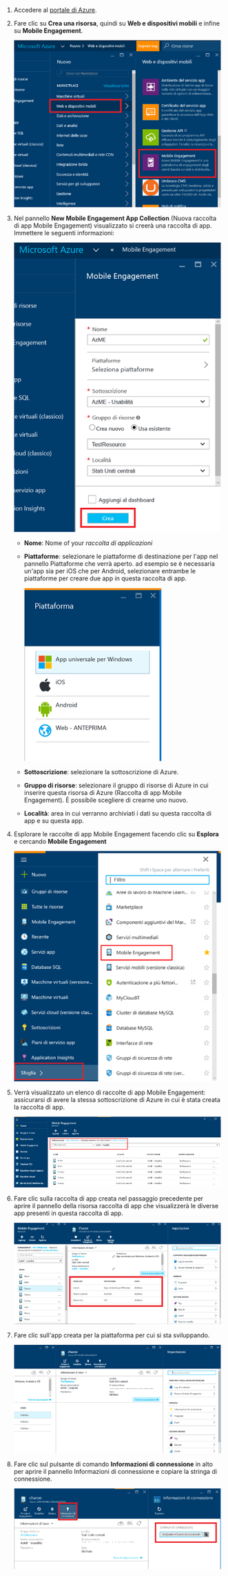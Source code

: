 
1. Accedere al [portale di Azure](https://portal.azure.com).
2. Fare clic su **Crea una risorsa**, quindi su **Web e dispositivi mobili** e infine su **Mobile Engagement**.
   
    ![](./media/mobile-engagement-create-app-in-portal-new/browse-azme-extension.png)
3. Nel pannello **New Mobile Engagement App Collection** (Nuova raccolta di app Mobile Engagement) visualizzato si creerà una raccolta di app. Immettere le seguenti informazioni:
   
    ![](./media/mobile-engagement-create-app-in-portal-new/new-azme-app.png)
   
   * **Nome**: Nome of your *raccolta di applicazioni* 
   * **Piattaforme**: selezionare le piattaforme di destinazione per l'app nel pannello Piattaforme che verrà aperto. ad esempio se è necessaria un'app sia per iOS che per Android, selezionare entrambe le piattaforme per creare due app in questa raccolta di app. 
     
      ![](./media/mobile-engagement-create-app-in-portal-new/choose-platform.png)
   * **Sottoscrizione**: selezionare la sottoscrizione di Azure. 
   * **Gruppo di risorse**: selezionare il gruppo di risorse di Azure in cui inserire questa risorsa di Azure (Raccolta di app Mobile Engagement). È possibile scegliere di crearne uno nuovo.  
   * **Località**: area in cui verranno archiviati i dati su questa raccolta di app e su questa app.
4. Esplorare le raccolte di app Mobile Engagement facendo clic su **Esplora** e cercando **Mobile Engagement**
   
    ![](./media/mobile-engagement-create-app-in-portal-new/browse-mobile-engagement-menu.png)
5. Verrà visualizzato un elenco di raccolte di app Mobile Engagement: assicurarsi di avere la stessa sottoscrizione di Azure in cui è stata creata la raccolta di app.
   
    ![](./media/mobile-engagement-create-app-in-portal-new/browse-mobile-engagement.png)
6. Fare clic sulla raccolta di app creata nel passaggio precedente per aprire il pannello della risorsa raccolta di app che visualizzerà le diverse app presenti in questa raccolta di app. 
   
    ![](./media/mobile-engagement-create-app-in-portal-new/mobile-engagement-app-collection.png)
7. Fare clic sull'app creata per la piattaforma per cui si sta sviluppando. 
   
    ![](./media/mobile-engagement-create-app-in-portal-new/mobile-engagement-app.png)
8. Fare clic sul pulsante di comando **Informazioni di connessione** in alto per aprire il pannello Informazioni di connessione e copiare la stringa di connessione. 
   
    ![](./media/mobile-engagement-create-app-in-portal-new/app-connection-info.png)

